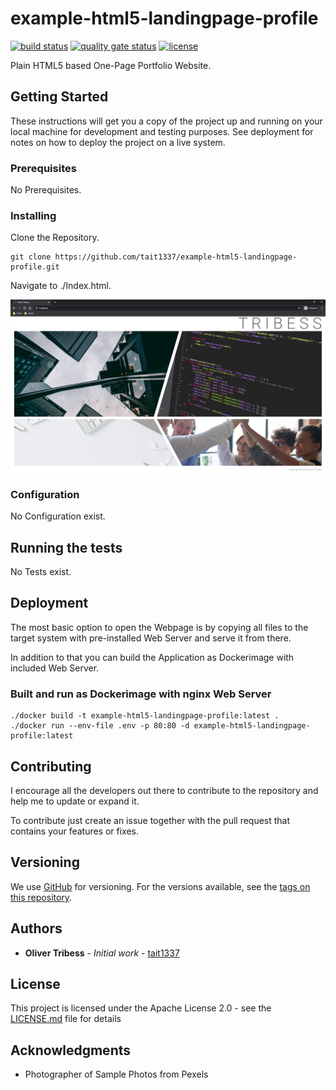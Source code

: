 # example-html5-landingpage-profile
[![build status](https://github.com/Tait1337/example-html5-landingpage-profile/workflows/build/badge.svg)](https://github.com/Tait1337/example-html5-landingpage-profile/actions)
[![quality gate status](https://sonarcloud.io/api/project_badges/measure?project=Tait1337_example-html5-landingpage-profile&metric=alert_status)](https://sonarcloud.io/dashboard?id=Tait1337_example-html5-landingpage-profile)
[![license](https://img.shields.io/badge/license-Apache%20License%202.0-blue.svg?style=flat)](LICENSE)

Plain HTML5 based One-Page Portfolio Website.

## Getting Started

These instructions will get you a copy of the project up and running on your local machine for development and testing purposes. See deployment for notes on how to deploy the project on a live system.

### Prerequisites

No Prerequisites.

### Installing

Clone the Repository.
```
git clone https://github.com/tait1337/example-html5-landingpage-profile.git
```

Navigate to ./Index.html.

![Main Page](screenshot_index.png)

### Configuration

No Configuration exist.

## Running the tests

No Tests exist.

## Deployment

The most basic option to open the Webpage is by copying all files to the target system with pre-installed Web Server and serve it from there.

In addition to that you can build the Application as Dockerimage with included Web Server.

### Built and run as Dockerimage with nginx Web Server

```
./docker build -t example-html5-landingpage-profile:latest .
./docker run --env-file .env -p 80:80 -d example-html5-landingpage-profile:latest
```

## Contributing

I encourage all the developers out there to contribute to the repository and help me to update or expand it.

To contribute just create an issue together with the pull request that contains your features or fixes.

## Versioning

We use [GitHub](https://github.com/) for versioning. For the versions available, see the [tags on this repository](https://github.com/tait1337/example-html5-landingpage-profile/tags). 

## Authors

* **Oliver Tribess** - *Initial work* - [tait1337](https://github.com/tait1337)

## License

This project is licensed under the Apache License 2.0 - see the [LICENSE.md](LICENSE) file for details

## Acknowledgments

* Photographer of Sample Photos from Pexels